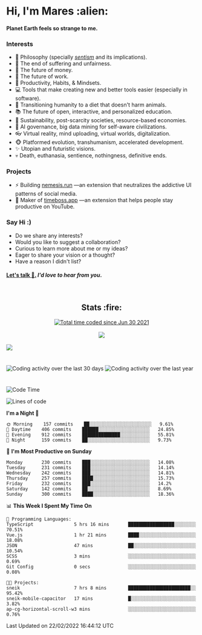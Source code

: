 <h1>Hi, I'm Mares :alien:</h1>

#### Planet Earth feels so strange to me.

### **Interests**

- 🌊 Philosophy (specially [_sentism_][sentismmedium] and its implications).
- 🎯 The end of suffering and unfairness.
- 💸 The future of money.
- 💼 The future of work.
- 🧠 Productivity, Habits, & Mindsets.
- 💻 Tools that make creating new and better tools easier (especially in software).
- 🥗 Transitioning humanity to a diet that doesn't harm animals.
- 📚 The future of open, interactive, and personalized education.
- 🌱 Sustainability, post-scarcity societies, resource-based economies.
- 🤖 AI governance, big data mining for self-aware civilizations.
- 👓 Virtual reality, mind uploading, virtual worlds, digitalization.
- 🐵 Platformed evolution, transhumanism, accelerated development.
- ✨ Utopian and futuristic visions.
- 💀 Death, euthanasia, sentience, nothingness, definitive ends.


### **Projects**

- ⚡ Building [nemesis.run](https://nemesis.run) —an extension that neutralizes the addictive UI patterns of social media.
- 💎 Maker of [timeboss.app](https://timeboss.app) —an extension that helps people stay productive on YouTube.


### **Say Hi :)**

- Do we share any interests?
- Would you like to suggest a collaboration?
- Curious to learn more about me or my ideas?
- Eager to share your vision or a thought?
- Have a reason I didn't list?

#### [Let's talk :wave:.](mailto:mareszhar@gmail.com) _I'd love to hear from you_.

[sentismmedium]: https://medium.com/@mareszhar/born-a-prisoner-a-reflection-about-life-its-struggles-and-a-plan-to-escape-d8566ce9b026

<br>

<h2 align="center">Stats :fire:</h2>

<div align="center">
  <a href="https://wakatime.com/@cfdc0e0d-4860-4b62-9ff0-cb659185525e">
    <img src="https://wakatime.com/badge/user/cfdc0e0d-4860-4b62-9ff0-cb659185525e.svg" alt="Total time coded since Jun 30 2021" />
  </a>
</div>

<br>

<!-- 
Add or remove this: 
&dates=B1AAB3FF 
...or this...
&date_format=M%20j%5B%2C%20Y%5D
from the *streak stats URL below* if they get bugged and aren't updating: 
-->

<div align="center">
  <img src="https://github-readme-streak-stats.herokuapp.com?user=mareszhar&theme=black-ice&hide_border=true&stroke=FFFFFF15&ring=DF8FFE&fire=DF8FFE&currStreakLabel=DF8FFE&background=1A232A&currStreakNum=86FFAB&dates=B1AAB3FF&date_format=M%20j%5B%2C%20Y%5D">
</div>

<br>

<img src="https://activity-graph.herokuapp.com/graph?username=mareszhar&theme=nord&bg_color=00000000&color=979797&line=DF8FFE&point=00000000&area=true&hide_border=true">

<br>

<h1></h1>

<img src="https://wakatime.com/share/@mares/5df0ff02-9c79-41b4-b540-51dc9c65a57b.svg" alt="Coding activity over the last 30 days" />
<img src="https://wakatime.com/share/@mares/ea89ba71-f374-40af-930c-e0655909fe37.svg" alt="Coding activity over the last year" />

<h1></h1>

<!--START_SECTION:waka-->
![Code Time](http://img.shields.io/badge/Code%20Time-509%20hrs%2019%20mins-blue)

![Lines of code](https://img.shields.io/badge/From%20Hello%20World%20I%27ve%20Written-130%20Thousand%20lines%20of%20code-blue)

**I'm a Night 🦉** 

```text
🌞 Morning    157 commits    ██░░░░░░░░░░░░░░░░░░░░░░░   9.61% 
🌆 Daytime    406 commits    ██████░░░░░░░░░░░░░░░░░░░   24.85% 
🌃 Evening    912 commits    ██████████████░░░░░░░░░░░   55.81% 
🌙 Night      159 commits    ██░░░░░░░░░░░░░░░░░░░░░░░   9.73%

```
📅 **I'm Most Productive on Sunday** 

```text
Monday       230 commits    ███░░░░░░░░░░░░░░░░░░░░░░   14.08% 
Tuesday      231 commits    ███░░░░░░░░░░░░░░░░░░░░░░   14.14% 
Wednesday    242 commits    ███░░░░░░░░░░░░░░░░░░░░░░   14.81% 
Thursday     257 commits    ████░░░░░░░░░░░░░░░░░░░░░   15.73% 
Friday       232 commits    ███░░░░░░░░░░░░░░░░░░░░░░   14.2% 
Saturday     142 commits    ██░░░░░░░░░░░░░░░░░░░░░░░   8.69% 
Sunday       300 commits    ████░░░░░░░░░░░░░░░░░░░░░   18.36%

```


📊 **This Week I Spent My Time On** 

```text
💬 Programming Languages: 
TypeScript               5 hrs 16 mins       █████████████████░░░░░░░░   70.51% 
Vue.js                   1 hr 21 mins        ████░░░░░░░░░░░░░░░░░░░░░   18.08% 
JSON                     47 mins             ██░░░░░░░░░░░░░░░░░░░░░░░   10.54% 
SCSS                     3 mins              ░░░░░░░░░░░░░░░░░░░░░░░░░   0.69% 
Git Config               0 secs              ░░░░░░░░░░░░░░░░░░░░░░░░░   0.08%

🐱‍💻 Projects: 
sneik                    7 hrs 8 mins        ███████████████████████░░   95.42% 
sneik-mobile-capacitor   17 mins             █░░░░░░░░░░░░░░░░░░░░░░░░   3.82% 
ap-cg-horizontal-scroll-w3 mins              ░░░░░░░░░░░░░░░░░░░░░░░░░   0.76%

```


 Last Updated on 22/02/2022 16:44:12 UTC
<!--END_SECTION:waka-->
